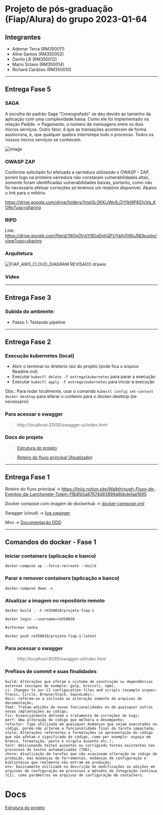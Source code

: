 # Projeto de pós-graduação (Fiap/Alura) do grupo 2023-Q1-64
## Integrantes

- Ademar Terra (RM350011)
- Aline Santos (RM350002)
- Danilo LR (RM350012)
- Mario Sclavo (RM350014)
- Richard Cardoso (RM350010)

---
## Entrega Fase 5

### SAGA

A escolha do padrão Saga “Coreografado” se deu devido ao tamanho da aplicação com uma complexidade baixa. Como ele foi implementado na relação Pedido -> Pagamento, o número de mensagens entre os dois micros serviços. Outro fator, é que as transações acontecem de forma assíncrona, e, que qualquer quebra interrompe todo o processo. Todos os nossos micros serviços se conhecem.

![image](https://github.com/richard-cardosodev/.github/assets/7695016/2939fe27-0e13-4fc4-930e-419e842d5885)


### OWASP ZAP

Conforme solicitado foi efetuada a varredura utilizando o OWASP - ZAP, porem logo na primeira varredura não constaram vulnerabilidades altas, somente foram identificadas vulnerabilidades baixas, portanto, como não foi necessário efetuar correções só teremos um relatório disponível. Abaixo o link para o reltório.

https://drive.google.com/drive/folders/1mpGL0KKjJWo9_OlYIkI9P8S1cVq_KORo?usp=sharing

### RIPD

Link: https://drive.google.com/file/d/19OpOVxIY9GqDnhQFUYaXr0WoJNDkusbn/view?usp=sharing

### Arquitetura

![FIAP_AWS_CLOUD_DIAGRAM REVISADO drawio](https://github.com/richard-cardosodev/.github/assets/7695016/9c340ea9-bf44-4464-bdb5-a0fa04d1ad76)

### Video



---
## Entrega Fase 3

### Subida do ambiente:

* Passo 1: 
Testando pipeline
---
## Entrega Fase 2

### Execução kubernetes (local)

* Abrir o terminal no diretório raiz do projeto (onde fica o arquivo Readme.md)
* Executar ```kubectl delete -f entrega\kubernetes``` para parar a execução
* Executar ```kubectl apply -f entrega\kubernetes``` para iniciar a execução

Obs.: Para rodar localmente, usar o comando ```kubectl config set-context docker-desktop``` 
para alterar o contexto para o docker-desktop (se necessário)

### Para acessar o swagger

> http://localhost:31500/swagger-ui/index.html

### Docs do projeto

>[Estrutura do projeto](ESTRUTURA.md)

>[Roteiro do fluxo principal (Atualizado)](https://liniis.notion.site/Walkthrough-Fluxo-de-Eventos-da-Lanchonete-Totem-f18dfb5a87674d93899a6bbde1ae1695)

---
## Entrega Fase 1

Roteiro do fluxo principal -> https://liniis.notion.site/Walkthrough-Fluxo-de-Eventos-da-Lanchonete-Totem-f18dfb5a87674d93899a6bbde1ae1695

Docker compose com imagem do dockerhub -> [docker-compose.yml](entrega/docker-compose.yml)

Swagger (cloud) -> [live swagger](https://projeto-fiap-64.cloud/swagger-ui/index.html#/)

Miro -> [Documentação DDD](https://miro.com/app/board/uXjVMJnebyw=/)

---
## Comandos do docker - Fase 1
### Iniciar containers (aplicação e banco)
```
docker-compose up --force-recreate --build
```
### Parar e remover containers (aplicação e banco)
```
docker-compose down -v
```
### Atualizar a imagem no repositório remoto
```
docker build . -t rm350010/projeto-fiap-1

docker login --username=rm350010

#informar senha

docker push rm350010/projeto-fiap-1:latest
```
### Para acessar o swagger

> http://localhost:8080/swagger-ui/index.html

### Prefixos de commit e suas finalidades
```
build: Alterações que afetam o sistema de construção ou dependências externas (escopos de exemplo: gulp, broccoli, npm),
ci: Changes to our CI configuration files and scripts (example scopes: Travis, Circle, BrowserStack, SauceLabs);
docs: referem-se a inclusão ou alteração somente de arquivos de documentação;
feat: Tratam adições de novas funcionalidades ou de quaisquer outras novas implantações ao código;
fix: Essencialmente definem o tratamento de correções de bugs;
perf: Uma alteração de código que melhora o desempenho;
refactor: Tipo utilizado em quaisquer mudanças que sejam executados no código, porém não alterem a funcionalidade final da tarefa impactada;
style: Alterações referentes a formatações na apresentação do código que não afetam o significado do código, como por exemplo: espaço em branco, formatação, ponto e vírgula ausente etc.);
test: Adicionando testes ausentes ou corrigindo testes existentes nos processos de testes automatizados (TDD);
chore: Atualização de tarefas que não ocasionam alteração no código de produção, mas mudanças de ferramentas, mudanças de configuração e bibliotecas que realmente não entram em produção;
env: basicamente utilizado na descrição de modificações ou adições em arquivos de configuração em processos e métodos de integração contínua (CI), como parâmetros em arquivos de configuração de containers.
```

# Docs

[Estrutura do projeto](ESTRUTURA.md)
